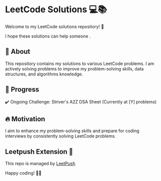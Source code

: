 # LeetCode Solutions 💻📚

Welcome to my LeetCode solutions repository! 🚀

I hope these solutions can help someone .

## 📌 About

This repository contains my solutions to various LeetCode problems. I am actively solving problems to improve my problem-solving skills, data structures, and algorithms knowledge.

## 📖 Progress

✔️ Ongoing Challenge: Striver's A2Z DSA Sheet (Currently at [Y] problems)



## 🔥 Motivation

I aim to enhance my problem-solving skills and prepare for coding interviews by consistently solving LeetCode problems.

## Leetpush Extension 🧡
This repo is managed by [LeetPush](https://github.com/husamahmud/LeetPush)

Happy coding! 🚀💡

